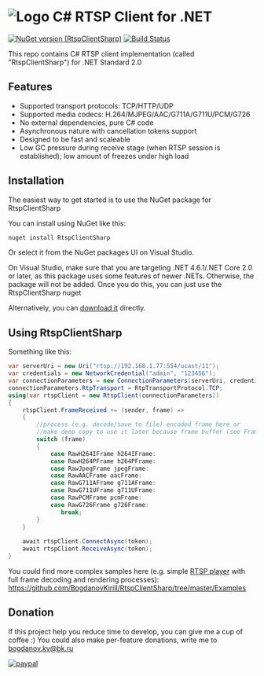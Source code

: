 # ![Logo](Images/package_icon.png) C# RTSP Client for .NET

[![NuGet version (RtspClientSharp)](https://img.shields.io/nuget/v/RtspClientSharp.svg?style=flat-square)](https://www.nuget.org/packages/RtspClientSharp/)
[![Build Status](https://travis-ci.org/BogdanovKirill/RtspClientSharp.svg?branch=master)](https://travis-ci.org/BogdanovKirill/RtspClientSharp.svg?branch=master)

This repo contains C# RTSP client implementation (called "RtspClientSharp") for .NET Standard 2.0
## Features
- Supported transport protocols: TCP/HTTP/UDP
- Supported media codecs: H.264/MJPEG/AAC/G711A/G711U/PCM/G726
- No external dependencies, pure C# code
- Asynchronous nature with cancellation tokens support
- Designed to be fast and scaleable
- Low GC pressure during receive stage (when RTSP session is established); low amount of freezes under high load

## Installation 

The easiest way to get started is to use the NuGet package for 
RtspClientSharp

You can install using NuGet like this:

```cmd
nuget install RtspClientSharp
```

Or select it from the NuGet packages UI on Visual Studio.

On Visual Studio, make sure that you are targeting .NET 4.6.1/.NET Core 2.0 or
later, as this package uses some features of newer .NETs.  Otherwise,
the package will not be added. Once you do this, you can just use the
RtspClientSharp nuget

Alternatively, you can [download it](https://www.nuget.org/packages/RtspClientSharp/) directly.

## Using RtspClientSharp
Something like this:

```csharp
var serverUri = new Uri("rtsp://192.168.1.77:554/ucast/11");
var credentials = new NetworkCredential("admin", "123456");
var connectionParameters = new ConnectionParameters(serverUri, credentials);
connectionParameters.RtpTransport = RtpTransportProtocol.TCP;
using(var rtspClient = new RtspClient(connectionParameters))
{
    rtspClient.FrameReceived += (sender, frame) =>
    {
        //process (e.g. decode/save to file) encoded frame here or 
        //make deep copy to use it later because frame buffer (see FrameSegment property) will be reused by client
        switch (frame)
        {
            case RawH264IFrame h264IFrame:
            case RawH264PFrame h264PFrame:
            case RawJpegFrame jpegFrame:
            case RawAACFrame aacFrame:
            case RawG711AFrame g711AFrame:
            case RawG711UFrame g711UFrame:
            case RawPCMFrame pcmFrame:
            case RawG726Frame g726Frame:
               break;
        }
    }
	
    await rtspClient.ConnectAsync(token);
    await rtspClient.ReceiveAsync(token);
}
```
You could find more complex samples here (e.g. simple [RTSP player](https://github.com/BogdanovKirill/RtspClientSharp/tree/master/Examples/SimpleRtspPlayer) with full frame decoding and rendering processes):
https://github.com/BogdanovKirill/RtspClientSharp/tree/master/Examples

## Donation
If this project help you reduce time to develop, you can give me a cup of coffee :) 
You could also make per-feature donations, write me to bogdanov.kv@bk.ru

[![paypal](https://www.paypalobjects.com/en_US/i/btn/btn_donateCC_LG.gif)](https://paypal.me/bogdanovkv)
